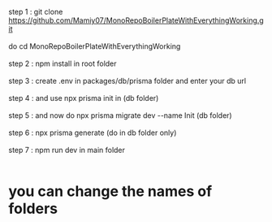 step 1 : git clone https://github.com/Mamiy07/MonoRepoBoilerPlateWithEverythingWorking.git
<br><br/>
do cd MonoRepoBoilerPlateWithEverythingWorking 
<br><br/>
step 2 : npm install in root folder
<br><br/>
step 3 : create .env in packages/db/prisma folder and enter your db url
<br><br/>
step 4 : and use npx prisma init in (db folder) 
<br><br/>
step 5 : and now do npx prisma migrate dev --name Init (db folder)
<br><br/>
step 6 : npx prisma generate (do in db folder only)
<br><br/>
step 7 : npm run dev in main folder
<br><br/>

# you can change the names of folders 
